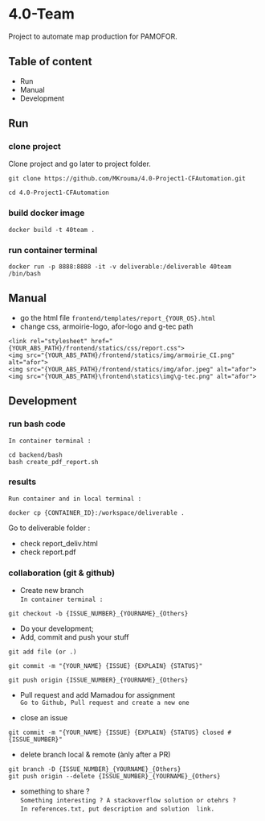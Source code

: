 # 4.0-Team
Project to automate map production for PAMOFOR.

## Table of content
* Run
* Manual
* Development


## Run
### clone project
Clone project and go later to project folder.
```
git clone https://github.com/MKrouma/4.0-Project1-CFAutomation.git
```
```
cd 4.0-Project1-CFAutomation
```

### build docker image
```
docker build -t 40team .
```

### run container terminal
```
docker run -p 8888:8888 -it -v deliverable:/deliverable 40team /bin/bash
```

## Manual
* go the html file `frontend/templates/report_{YOUR_OS}.html`
* change css, armoirie-logo, afor-logo and g-tec path
```
<link rel="stylesheet" href="{YOUR_ABS_PATH}/frontend/statics/css/report.css">
<img src="{YOUR_ABS_PATH}/frontend/statics/img/armoirie_CI.png" alt="afor">
<img src="{YOUR_ABS_PATH}/frontend/statics/img/afor.jpeg" alt="afor">
<img src="{YOUR_ABS_PATH}\frontend\statics\img\g-tec.png" alt="afor">
```


## Development
### run bash code
`In container terminal :`
```
cd backend/bash
bash create_pdf_report.sh
```

### results
`Run container and in local terminal :`
```
docker cp {CONTAINER_ID}:/workspace/deliverable .
```
Go to deliverable folder : 
* check report_deliv.html
* check report.pdf


### collaboration (git & github)
* Create new branch \
`In container terminal :`
```
git checkout -b {ISSUE_NUMBER}_{YOURNAME}_{Others}
```
* Do your development;
* Add, commit and push your stuff
```
git add file (or .)
```
```
git commit -m "{YOUR_NAME} {ISSUE} {EXPLAIN} {STATUS}"
```
```
git push origin {ISSUE_NUMBER}_{YOURNAME}_{Others}
```

* Pull request and add Mamadou for assignment \
`Go to Github, Pull request and create a new one`

* close an issue
```
git commit -m "{YOUR_NAME} {ISSUE} {EXPLAIN} {STATUS} closed #{ISSUE_NUMBER}"
```

* delete branch local & remote (ànly after a PR)
```
git branch -D {ISSUE_NUMBER}_{YOURNAME}_{Others}
git push origin --delete {ISSUE_NUMBER}_{YOURNAME}_{Others}
```

* something to share ?\
`Something interesting ? A stackoverflow solution or otehrs ?`\
`In references.txt, put description and solution  link.`
